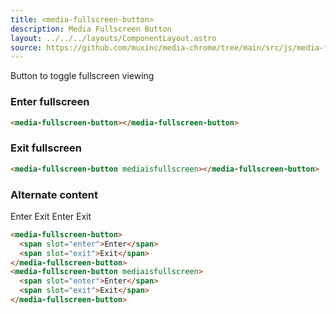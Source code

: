 ```yaml
---
title: <media-fullscreen-button>
description: Media Fullscreen Button
layout: ../../../layouts/ComponentLayout.astro
source: https://github.com/muxinc/media-chrome/tree/main/src/js/media-fullscreen-button.js
---
```


Button to toggle fullscreen viewing

<h3>Enter fullscreen</h3>

<media-fullscreen-button></media-fullscreen-button>

```html
<media-fullscreen-button></media-fullscreen-button>
```

<h3>Exit fullscreen</h3>

<media-fullscreen-button mediaisfullscreen></media-fullscreen-button>

```html
<media-fullscreen-button mediaisfullscreen></media-fullscreen-button>
```

<h3>Alternate content</h3>

<media-fullscreen-button>
  <span slot="enter">Enter</span>
  <span slot="exit">Exit</span>
</media-fullscreen-button>
<media-fullscreen-button mediaisfullscreen>
  <span slot="enter">Enter</span>
  <span slot="exit">Exit</span>
</media-fullscreen-button>

```html
<media-fullscreen-button>
  <span slot="enter">Enter</span>
  <span slot="exit">Exit</span>
</media-fullscreen-button>
<media-fullscreen-button mediaisfullscreen>
  <span slot="enter">Enter</span>
  <span slot="exit">Exit</span>
</media-fullscreen-button>
```
